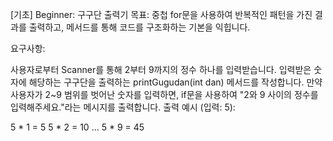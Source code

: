 [기초] Beginner: 구구단 출력기
목표: 중첩 for문을 사용하여 반복적인 패턴을 가진 결과를 출력하고, 메서드를 통해 코드를 구조화하는 기본을 익힙니다.

요구사항:

사용자로부터 Scanner를 통해 2부터 9까지의 정수 하나를 입력받습니다.
입력받은 숫자에 해당하는 구구단을 출력하는 printGugudan(int dan) 메서드를 작성합니다.
만약 사용자가 2~9 범위를 벗어난 숫자를 입력하면, if문을 사용하여 "2와 9 사이의 정수를 입력해주세요."라는 메시지를 출력합니다.
출력 예시 (입력: 5):

5 * 1 = 5
5 * 2 = 10
...
5 * 9 = 45